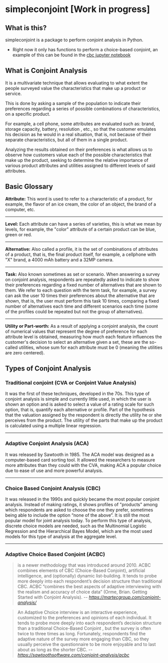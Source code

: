 # simpleconjoint [Work in progress]

## What is this? 

simpleconjoint is a package to perform conjoint analysis in Python.

- Right now it only has functions to perform a choice-based conjoint, an example of this can be found in the [cbc jupyter notebook](notebooks/cbc.ipynb)


## What is Conjoint Analysis

It is a multivariate technique that allows evaluating to what extent the people surveyed value the characteristics that make up a product or service.

This is done by asking a sample of the population to indicate their preferences regarding a series of possible combinations of characteristics, on a specific product.

For example, a cell phone, some attributes are evaluated such as: brand, storage capacity, battery, resolution , etc., so that the customer emulates his decision as he would in a real situation, that is, not because of their separate characteristics, but all of them in a single product.

Analyzing the results obtained on their preferences is what allows us to observe how customers value each of the possible characteristics that make up the product, seeking to determine the relative importance of various product attributes and utilities assigned to different levels of said attributes.

## Basic Glossary

**Attribute:** This word is used to refer to a characteristic of a product, for example, the flavor of an ice cream, the color of an object, the brand of a computer, etc.

<hr>

**Level:** Each attribute can have a series of varieties, this is what we mean by levels, for example, the "color" attribute of a certain product can be blue, green or red.

<hr>

**Alternative:** Also called a profile, it is the set of combinations of attributes of a product, that is, the final product itself, for example, a cellphone with "X" brand, a 4000 mAh battery and a 32MP camera.

<hr>

**Task:** Also known sometimes as set or scenario. When answering a survey on conjoint analysis, respondents are repeatedly asked to indicate to show their preferences regarding a fixed number of alternatives that are shown to them. We refer to each question with the term task, for example, a survey can ask the user 10 times their preferences about the alternative that are shown, that is, the user must perform this task 10 times, comparing a fixed number of alternatives each time and different scenarios each time (some of the profiles could be repeated but not the group of alternatives).

<hr>

**Utility or Part-worth:** As a result of applying a conjoint analysis, the count of numerical values that represent the degree of preference for each attribute level is obtained, measuring how much each feature influences the customer's decision to select an alternative given a set, these are the so-called utilities, whose sum for each attribute must be 0 (meaning the utilities are zero centered).

## Types of Conjoint Analysis

### Traditional conjoint (CVA or Conjoint Value Analysis)

It was the first of these techniques, developed in the 70s. This type of conjoint analysis is simple and currently little used, in which the user is shown an option and is asked to select a value of a rating scale for such option, that is, quantify each alternative or profile. Part of the hypothesis that the valuation assigned by the respondent is directly the utility he or she perceives from the product. The utility of the parts that make up the product is calculated using a multiple linear regression.

<hr>

### Adaptive Conjoint Analysis (ACA)

It was released by Sawtooth in 1985. The ACA model was designed as a computer-based card sorting tool. It allowed the researchers to measure more attributes than they could with the CVA, making ACA a popular choice due to ease of use and more powerful analysis.

<hr>

### Choice Based Conjoint Analysis (CBC)

It was released in the 1990s and quickly became the most popular conjoint analysis. Instead of making ratings, it shows profiles of "products" among which respondents are asked to choose the one they prefer, sometimes being able to include the option “none of the above”. It is still the most popular model for joint analysis today. To perform this type of analysis, discrete choice models are needed, such as the Multinomial Logistic Regression and the Hierarchical Bayes Model, which are the most used models for this type of analysis at the aggregate level.

<hr>

### Adaptive Choice Based Conjoint (ACBC)

> is a newer methodology that was introduced around 2010. ACBC combines elements of CBC (Choice-Based Conjoint), artificial intelligence, and (optionally) dynamic list-building. It tends to probe more deeply into each respondent’s decision structure than traditional CBC. ACBC “combines the best aspects of adaptive interviewing with the realism and accuracy of choice data” (Orme, Brian. Getting Started with Conjoint Analysis).
> -- <cite>https://martecgroup.com/conjoint-analysis/ </cite> 

> An Adaptive Choice interview is an interactive experience, customized to the preferences and opinions of each individual. It tends to probe more deeply into each respondent’s decision structure than a traditional Choice-Based Conjoint , but the survey is often twice to three times as long. Fortunately, respondents find the adaptive nature of the survey more engaging than CBC, so they usually perceive the questionnaire to be more enjoyable and to last about as long as the shorter CBC.
> -- <cite>https://sawtoothsoftware.com/conjoint-analysis/acbc</cite>
